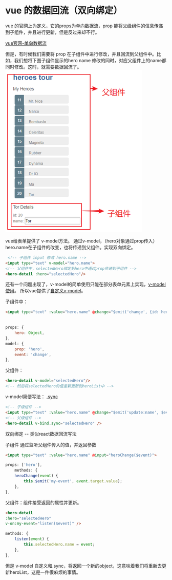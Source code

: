 # vue 的数据回流（双向绑定）
vue 的官网上为定义，它的props为单向数据流，prop 能将父级组件的信息传递到子组件，并且进行更新，但是反过来却不行。

[vue官网-单向数据流](https://cn.vuejs.org/v2/guide/components-props.html#%E5%8D%95%E5%90%91%E6%95%B0%E6%8D%AE%E6%B5%81)

但是，有时候我们需要将 prop 在子组件中进行修改，并且回流到父组件中。比如，我们想将下图子组件显示的hero name 修改的同时，对应父组件上的name都同时修改。这时，就需要数据回流了。
![组件关系图](./img/heroComponents.png)

vue给表单提供了 v-model方法。
通过v-model，（hero对象通过prop传入）hero.name在子组件的改变，也将传递到父组件。实现双向绑定。
```html
 <!-- 子组件 input 修改 hero.name -->
<input type="text" v-model="hero.name">
<!-- 父组件中，selectedHero绑定到hero中通过prop传递到子组件 -->
<hero-detail :hero="selectedHero"/>

```

还有一个问题出现了，v-model的简单使用只能在部分表单元素上实现，[v-model使用](https://cn.vuejs.org/v2/api/#v-model)。
所以vue提供了[自定义v-model](https://cn.vuejs.org/v2/guide/components-custom-events.html)。

子组件中：
```html
<input type="text" :value="hero.name" @change="$emit('change', {id: hero.id, name:$event.target.value})" />
    
```
```js
props: {
    hero: Object,
},
model: {
    prop: 'hero',
    event: 'change',
},
```
父组件：
```html
<hero-detail v-model="selectedHero"/>
<!-- 然后将selectedHero的值重新更新到heroList中 -->
```

v-model简便写法： [.sync](https://cn.vuejs.org/v2/guide/components-custom-events.html#sync-%E4%BF%AE%E9%A5%B0%E7%AC%A6)
```html
<!-- 子级组件 -->
<input type="text" :value="hero.name" @change="$emit('update:name', $event.target.value)" />
<!-- 父级组件 -->
<hero-detail v-bind.sync="selectedHero" />
```

双向绑定 -- 类似react数据回流写法

子组件 通过监听父组件传入的值，并返回参数
```html
<input type="text" :value="hero.name" @input="heroChange($event)">
```
```js
props: ['hero'],
    methods: {
    heroChange(event) {
        this.$emit('my-event', event.target.value);
    },
},
```

父组件：组件接受返回的属性并更新。
```html
<hero-detail
:hero="selectedHero"
v-on:my-event="listen($event)" />
```
```js
methods: {
    listen(event) {
        this.selectedHero.name = event;
    },
},
```
但是 v-model 自定义和.sync，将返回一个新的object，这意味着我们将重新去更新heroList，这是一件很麻烦的事情。